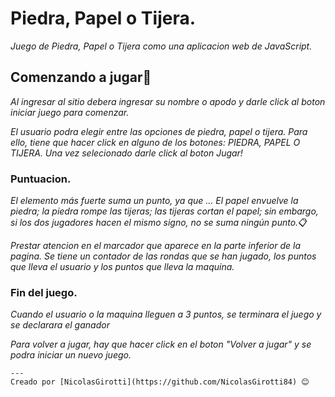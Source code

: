 # Piedra, Papel o Tijera.

_Juego de Piedra, Papel o Tijera como una aplicacion web de JavaScript._

## Comenzando a jugar🚀

_Al ingresar al sitio debera ingresar su nombre o apodo y darle click al boton iniciar juego para comenzar._

_El usuario podra elegir entre las opciones de piedra, papel o tijera. Para ello, tiene que hacer click en alguno de los botones: PIEDRA, PAPEL O TIJERA. Una vez selecionado darle click al boton Jugar!_


### Puntuacion. 

_El elemento más fuerte suma un punto, ya que ... El papel envuelve la piedra; la piedra rompe las tijeras; las tijeras cortan el papel; sin embargo, si los dos jugadores hacen el mismo signo, no se suma ningún punto._📋

_Prestar atencion en el marcador que aparece en la parte inferior de la pagina. Se tiene un contador de las rondas que se han jugado,
los puntos que lleva el usuario y los puntos que lleva la maquina._


### Fin del juego.

_Cuando el usuario o la maquina lleguen a 3 puntos, se terminara el juego y se declarara el ganador_

_Para volver a jugar, hay que hacer click en el boton "Volver a jugar" y se podra iniciar un nuevo juego._

```
---
Creado por [NicolasGirotti](https://github.com/NicolasGirotti84) 😊
